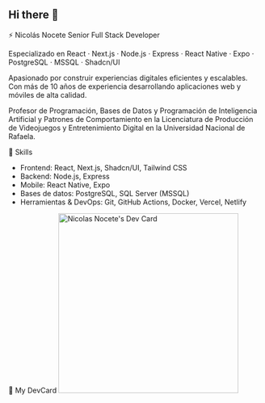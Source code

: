 ## Hi there 👋

⚡️ Nicolás Nocete
Senior Full Stack Developer

Especializado en React · Next.js · Node.js · Express · React Native · Expo · PostgreSQL · MSSQL · Shadcn/UI

Apasionado por construir experiencias digitales eficientes y escalables. Con más de 10 años de experiencia desarrollando aplicaciones web y móviles de alta calidad.

Profesor de Programación, Bases de Datos y Programación de Inteligencia Artificial y Patrones de Comportamiento en la Licenciatura de Producción de Videojuegos y Entretenimiento Digital en la Universidad Nacional de Rafaela.

🚀 Skills
* Frontend: React, Next.js, Shadcn/UI, Tailwind CSS
* Backend: Node.js, Express
* Mobile: React Native, Expo
* Bases de datos: PostgreSQL, SQL Server (MSSQL)
* Herramientas & DevOps: Git, GitHub Actions, Docker, Vercel, Netlify

💼 My DevCard
<a href="https://app.daily.dev/nicolasnocete"><img src="https://api.daily.dev/devcards/v2/xSWjce5oeoeqIqjtlACer.png?type=default&r=d4k" width="356" alt="Nicolas Nocete's Dev Card"/></a>


